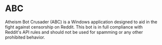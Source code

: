 ABC
===

Atheism Bot Crusader (ABC) is a Windows application designed to aid in the fight against censorship on Reddit.  This bot is in full compliance with Reddit's API rules and should not be used for spamming or any other prohibited behavior.
